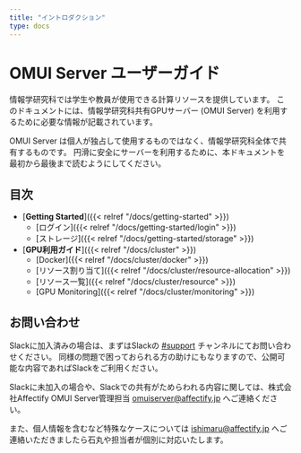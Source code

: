 ```yaml
---
title: "イントロダクション"
type: docs
---
```


# OMUI Server ユーザーガイド


情報学研究科では学生や教員が使用できる計算リソースを提供しています。
このドキュメントには、情報学研究科共有GPUサーバー (OMUI Server) を利用するために必要な情報が記載されています。

OMUI Server は個人が独占して使用するものではなく、情報学研究科全体で共有するものです。
円滑に安全にサーバーを利用するために、本ドキュメントを最初から最後まで読むようにしてください。

## 目次

- [**Getting Started**]({{< relref "/docs/getting-started" >}})
  - [ログイン]({{< relref "/docs/getting-started/login" >}})
  - [ストレージ]({{< relref "/docs/getting-started/storage" >}})
- [**GPU利用ガイド**]({{< relref "/docs/cluster" >}})
  - [Docker]({{< relref "/docs/cluster/docker" >}})
  - [リソース割り当て]({{< relref "/docs/cluster/resource-allocation" >}})
  - [リソース一覧]({{< relref "/docs/cluster/resource" >}})
  - [GPU Monitoring]({{< relref "/docs/cluster/monitoring" >}})

## お問い合わせ

Slackに加入済みの場合は、まずはSlackの [#support](https://omuiserver.slack.com/archives/C07CXNBBB0C) チャンネルにてお問い合わせください。
同様の問題で困っておられる方の助けにもなりますので、公開可能な内容であればSlackをご利用ください。

Slackに未加入の場合や、Slackでの共有がためらわれる内容に関しては、株式会社Affectify OMUI Server管理担当 omuiserver@affectify.jp へご連絡ください。

また、個人情報を含むなど特殊なケースについては ishimaru@affectify.jp へご連絡いただきましたら石丸や担当者が個別に対応いたします。
